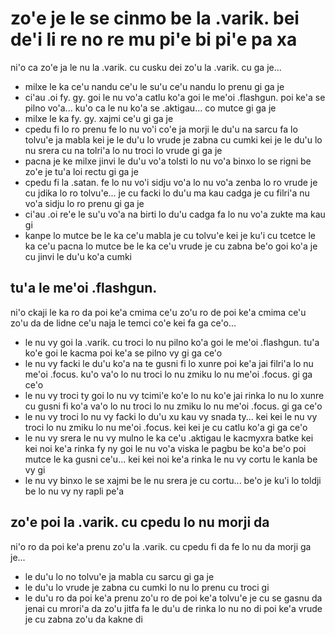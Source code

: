 zo'e je le se cinmo be la .varik. bei de'i li re no re mu pi'e bi pi'e pa xa
============================================================================

ni'o ca zo'e ja le nu la .varik. cu cusku dei zo'u la .varik. cu ga je...

* milxe le ka ce'u nandu ce'u le su'u ce'u nandu lo prenu gi ga je
* ci'au .oi fy. gy. goi le nu vo'a catlu ko'a goi le me'oi .flashgun. poi ke'a se pilno vo'a... ku'o ca le nu ko'a se .aktigau... co mutce gi ga je
* milxe le ka fy. gy. xajmi ce'u gi ga je
* cpedu fi lo ro prenu fe lo nu vo'i co'e ja morji le du'u na sarcu fa lo tolvu'e ja mabla kei je le du'u lo vrude je zabna cu cumki kei je le du'u lo nu srera cu na tolri'a lo nu troci lo vrude gi ga je
* pacna je ke milxe jinvi le du'u vo'a tolsti lo nu vo'a binxo lo se rigni be zo'e je tu'a loi rectu gi ga je
* cpedu fi la .satan. fe lo nu vo'i sidju vo'a lo nu vo'a zenba lo ro vrude je cu jdika lo ro tolvu'e... je cu facki lo du'u ma kau cadga je cu filri'a nu vo'a sidju lo ro prenu gi ga je
* ci'au .oi re'e le su'u vo'a na birti lo du'u cadga fa lo nu vo'a zukte ma kau gi
* kanpe lo mutce be le ka ce'u mabla je cu tolvu'e kei je ku'i cu tcetce le ka ce'u pacna lo mutce be le ka ce'u vrude je cu zabna be'o goi ko'a je cu jinvi le du'u ko'a cumki

## tu'a le me'oi .flashgun.
ni'o ckaji le ka ro da poi ke'a cmima ce'u zo'u ro de poi ke'a cmima ce'u zo'u da de lidne ce'u naja le temci co'e kei fa ga ce'o...

* le nu vy goi la .varik. cu troci lo nu pilno ko'a goi le me'oi .flashgun. tu'a ko'e goi le kacma poi ke'a se pilno vy gi ga ce'o
* le nu vy facki le du'u ko'a na te gusni fi lo xunre poi ke'a jai filri'a lo nu me'oi .focus. ku'o va'o lo nu troci lo nu zmiku lo nu me'oi .focus. gi ga ce'o
* le nu vy troci ty goi lo nu vy tcimi'e ko'e lo nu ko'e jai rinka lo nu lo xunre cu gusni fi ko'a va'o lo nu troci lo nu zmiku lo nu me'oi .focus. gi ga ce'o
* le nu vy troci lo nu vy facki lo du'u xu kau vy snada ty... kei kei le nu vy troci lo nu zmiku lo nu me'oi .focus. kei kei je cu catlu ko'a gi ga ce'o
* le nu vy srera le nu vy mulno le ka ce'u .aktigau le kacmyxra batke kei kei noi ke'a rinka fy ny goi le nu vo'a viska le pagbu be ko'a be'o poi mutce le ka gusni ce'u... kei kei noi ke'a rinka le nu vy cortu le kanla be vy gi
* le nu vy binxo le se xajmi be le nu srera je cu cortu... be'o je ku'i lo toldji be lo nu vy ny rapli pe'a

## zo'e poi la .varik. cu cpedu lo nu morji da
ni'o ro da poi ke'a prenu zo'u la .varik. cu cpedu fi da fe lo nu da morji ga je...

* le du'u lo no tolvu'e ja mabla cu sarcu gi ga je
* le du'u lo vrude je zabna cu cumki lo nu lo prenu cu troci gi
* le du'u ro da poi ke'a prenu zo'u ro de poi ke'a tolvu'e je cu se gasnu da jenai cu mrori'a da zo'u jitfa fa le du'u de rinka lo nu no di poi ke'a vrude je cu zabna zo'u da kakne di
